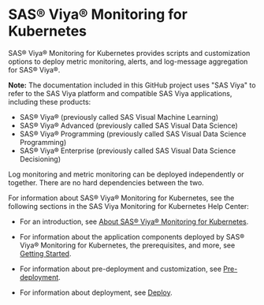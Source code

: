 # SAS® Viya® Monitoring for Kubernetes

SAS® Viya® Monitoring for Kubernetes provides scripts and customization
options to deploy metric monitoring, alerts, and log-message aggregation for SAS® Viya®.

**Note:** The documentation included in this GitHub project uses "SAS Viya" to refer to the SAS Viya platform and compatible SAS Viya applications, including these products:
- SAS® Viya® (previously called SAS Visual Machine Learning)
- SAS® Viya® Advanced (previously called SAS Visual Data Science)
- SAS® Viya® Programming (previously called SAS Visual Data Science Programming)
- SAS® Viya® Enterprise (previously called SAS Visual Data Science Decisioning)

Log monitoring and metric monitoring can be deployed independently or together. There are no hard dependencies between the two.

For information about SAS® Viya® Monitoring for Kubernetes, see the following sections in the SAS Viya Monitoring for Kubernetes Help Center:

- For an introduction, see [About SAS® Viya® Monitoring for Kubernetes](https://documentation.sas.com/?cdcId=obsrvcdc&cdcVersion=default&docsetId=obsrvdply&docsetTarget=n0bzfdp3bn6p4vn1lj9pm2hy8t0q.htm).

- For information about the application components deployed by SAS® Viya® Monitoring for Kubernetes, the prerequisites, and more, see [Getting Started](https://documentation.sas.com/?cdcId=obsrvcdc&cdcVersion=default&docsetId=obsrvdply&docsetTarget=n18d875xbudfken18v75gj7mopxq.htm).

- For information about pre-deployment and customization, see [Pre-deployment](https://documentation.sas.com/?cdcId=obsrvcdc&cdcVersion=default&docsetId=obsrvdply&docsetTarget=n1ajbblsxpcgl5n11t13wgtd4d7c.htm).

- For information about deployment, see [Deploy](https://documentation.sas.com/?cdcId=obsrvcdc&cdcVersion=default&docsetId=obsrvdply&docsetTarget=n1rhzwx0mcnnnun17q11v85bspyk.htm).